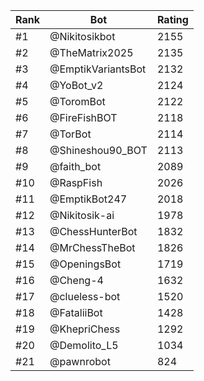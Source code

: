 Rank|Bot|Rating
---|---|---
#1|@Nikitosikbot|2155
#2|@TheMatrix2025|2135
#3|@EmptikVariantsBot|2132
#4|@YoBot_v2|2124
#5|@ToromBot|2122
#6|@FireFishBOT|2118
#7|@TorBot|2114
#8|@Shineshou90_BOT|2113
#9|@faith_bot|2089
#10|@RaspFish|2026
#11|@EmptikBot247|2018
#12|@Nikitosik-ai|1978
#13|@ChessHunterBot|1832
#14|@MrChessTheBot|1826
#15|@OpeningsBot|1719
#16|@Cheng-4|1632
#17|@clueless-bot|1520
#18|@FataliiBot|1428
#19|@KhepriChess|1292
#20|@Demolito_L5|1034
#21|@pawnrobot|824

